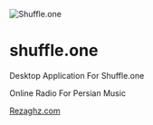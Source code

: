 ![Shuffle.one](http://s9.picofile.com/file/8358151776/1500x500.jpg)
# shuffle.one

Desktop Application For Shuffle.one

Online Radio For Persian Music 



[Rezaghz.com](http://rezaghz.com)
